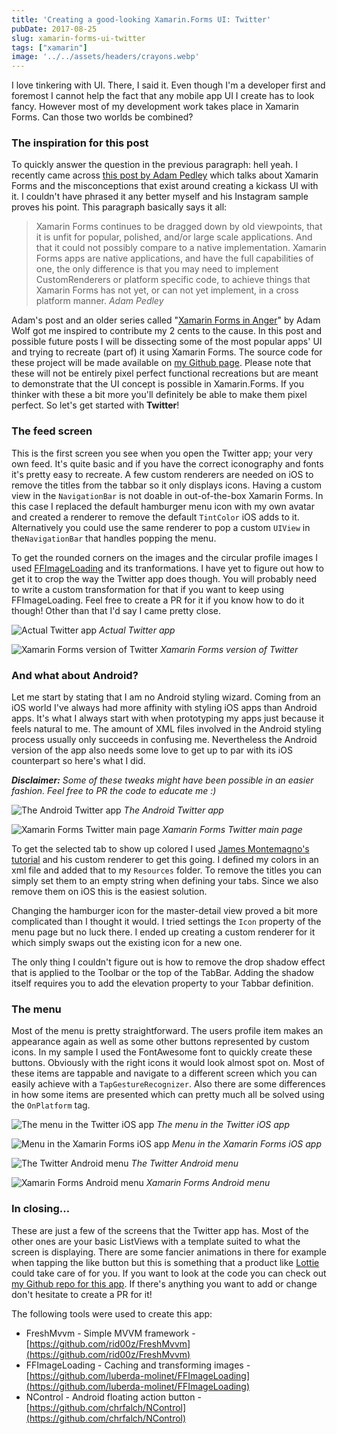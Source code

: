 ```yaml
---
title: 'Creating a good-looking Xamarin.Forms UI: Twitter'
pubDate: 2017-08-25
slug: xamarin-forms-ui-twitter
tags: ["xamarin"]
image: '../../assets/headers/crayons.webp'
---
```


I love tinkering with UI. There, I said it. Even though I'm a developer first and foremost I cannot help the fact that any mobile app UI I create has to look fancy. However most of my development work takes place in Xamarin Forms. Can those two worlds be combined?

### The inspiration for this post

To quickly answer the question in the previous paragraph: hell yeah. I recently came across [this post by Adam Pedley](https://xamarinhelp.com/creating-instagram-ui-xamarin-forms/) which talks about Xamarin Forms and the misconceptions that exist around creating a kickass UI with it. I couldn't have phrased it any better myself and his Instagram sample proves his point. This paragraph basically says it all:

> Xamarin Forms continues to be dragged down by old viewpoints, that it is unfit for popular, polished, and/or large scale applications. And that it could not possibly compare to a native implementation. Xamarin Forms apps are native applications, and have the full capabilities of one, the only difference is that you may need to implement CustomRenderers or platform specific code, to achieve things that Xamarin Forms has not yet, or can not yet implement, in a cross platform manner.
<cite>Adam Pedley</cite>

Adam's post and an older series called "[Xamarin Forms in Anger](https://github.com/awolf/Xamarin-Forms-InAnger)" by Adam Wolf got me inspired to contribute my 2 cents to the cause. In this post and possible future posts I will be dissecting some of the most popular apps' UI and trying to recreate (part of) it using Xamarin Forms. The source code for these project will be made available on [my Github page](https://github.com/sthewissen). Please note that these will not be entirely pixel perfect functional recreations but are meant to demonstrate that the UI concept is possible in Xamarin.Forms. If you thinker with these a bit more you'll definitely be able to make them pixel perfect. So let's get started with **Twitter**!

### The feed screen

This is the first screen you see when you open the Twitter app; your very own feed. It's quite basic and if you have the correct iconography and fonts it's pretty easy to recreate. A few custom renderers are needed on iOS to remove the titles from the tabbar so it only displays icons. Having a custom view in the `NavigationBar` is not doable in out-of-the-box Xamarin Forms. In this case I replaced the default hamburger menu icon with my own avatar and created a renderer to remove the default `TintColor` iOS adds to it. Alternatively you could use the same renderer to pop a custom `UIView` in the`NavigationBar` that handles popping the menu.

<script src="https://gist.github.com/sthewissen/1762c747cd2756c01a4e53ffaf1cfbcc.js"></script>

To get the rounded corners on the images and the circular profile images I used [FFImageLoading](https://github.com/luberda-molinet/FFImageLoading) and its tranformations. I have yet to figure out how to get it to crop the way the Twitter app does though. You will probably need to write a custom transformation for that if you want to keep using FFImageLoading. Feel free to create a PR for it if you know how to do it though! Other than that I'd say I came pretty close.

![Actual Twitter app](/images/posts/IMG_6781.jpg?style=halfsize)
*Actual Twitter app*

![Xamarin Forms version of Twitter](/images/posts/Simulator-Screen-Shot-22-Aug-2017-15.43.00.png?style=halfsize)
*Xamarin Forms version of Twitter*

### And what about Android?

Let me start by stating that I am no Android styling wizard. Coming from an iOS world I've always had more affinity with styling iOS apps than Android apps. It's what I always start with when prototyping my apps just because it feels natural to me. The amount of XML files involved in the Android styling process usually only succeeds in confusing me. Nevertheless the Android version of the app also needs some love to get up to par with its iOS counterpart so here's what I did.

***Disclaimer:** Some of these tweaks might have been possible in an easier fashion. Feel free to PR the code to educate me :)*

![The Android Twitter app](/images/posts/Screenshot_20170822-113151.png?style=halfsize)
*The Android Twitter app*

![Xamarin Forms Twitter main page](/images/posts/Screenshot_20170824-130943.png?style=halfsize)
*Xamarin Forms Twitter main page*

To get the selected tab to show up colored I used [James Montemagno's tutorial](http://motzcod.es/post/157544468267/xamarin-forms-android-selected-and-unselected-tab-colors) and his custom renderer to get this going. I defined my colors in an xml file and added that to my `Resources` folder. To remove the titles you can simply set them to an empty string when defining your tabs. Since we also remove them on iOS this is the easiest solution.

<script src="https://gist.github.com/sthewissen/62136cc3ce4ab00a22b02a81b5196499.js"></script>

Changing the hamburger icon for the master-detail view proved a bit more complicated than I thought it would. I tried settings the `Icon` property of the menu page but no luck there. I ended up creating a custom renderer for it which simply swaps out the existing icon for a new one.

<script src="https://gist.github.com/sthewissen/c195226096e5714798f496a2027e681c.js"></script>

The only thing I couldn't figure out is how to remove the drop shadow effect that is applied to the Toolbar or the top of the TabBar. Adding the shadow itself requires you to add the elevation property to your Tabbar definition.

<script src="https://gist.github.com/sthewissen/a448be879fe053332f8d035d69f6292e.js"></script>

### The menu

Most of the menu is pretty straightforward. The users profile item makes an appearance again as well as some other buttons represented by custom icons. In my sample I used the FontAwesome font to quickly create these buttons. Obviously with the right icons it would look almost spot on. Most of these items are tappable and navigate to a different screen which you can easily achieve with a `TapGestureRecognizer`. Also there are some differences in how some items are presented which can pretty much all be solved using the `OnPlatform` tag.

![The menu in the Twitter iOS app](/images/posts/file.png?style=halfsize)
*The menu in the Twitter iOS app*

![Menu in the Xamarin Forms iOS app](/images/posts/Simulator-Screen-Shot-24-Aug-2017-12.01.33.png?style=halfsize)
*Menu in the Xamarin Forms iOS app*

![The Twitter Android menu](/images/posts/Screenshot_20170824-111537.png?style=halfsize)
*The Twitter Android menu*

![Xamarin Forms Android menu](/images/posts/Screenshot_20170824-114638.png?style=halfsize)
*Xamarin Forms Android menu*

### In closing...

These are just a few of the screens that the Twitter app has. Most of the other ones are your basic ListViews with a template suited to what the screen is displaying. There are some fancier animations in there for example when tapping the like button but this is something that a product like [Lottie](https://github.com/martijn00/LottieXamarin) could take care of for you. If you want to look at the code you can check out [my Github repo for this app](https://github.com/sthewissen/KickassUI.Twitter/). If there's anything you want to add or change don't hesitate to create a PR for it!

The following tools were used to create this app:

*   FreshMvvm - Simple MVVM framework - [https://github.com/rid00z/FreshMvvm](https://github.com/rid00z/FreshMvvm)
*   FFImageLoading - Caching and transforming images - [https://github.com/luberda-molinet/FFImageLoading](https://github.com/luberda-molinet/FFImageLoading)
*   NControl - Android floating action button - [https://github.com/chrfalch/NControl](https://github.com/chrfalch/NControl)
